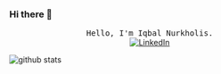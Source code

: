 ### Hi there 👋

<p align="center">
  <samp>
    Hello, I'm Iqbal Nurkholis. <br>
  </samp>
  <a href="https://www.linkedin.com/in/iqbalnurkholis/" target="_blank">
    <img src="https://img.shields.io/badge/LinkedIn-%230077B5.svg?&style=flat-square&logo=linkedin&logoColor=white" alt="LinkedIn">
  </a>
  <br>
  
  ![github stats](https://github-readme-stats.vercel.app/api?username=iqbl-nrkhls&show_icons=true)
</p>

<!--
**iqbl-nrkhls/iqbl-nrkhls** is a ✨ _special_ ✨ repository because its `README.md` (this file) appears on your GitHub profile.

Here are some ideas to get you started:

- 🔭 I’m currently working on ...
- 🌱 I’m currently learning ...
- 👯 I’m looking to collaborate on ...
- 🤔 I’m looking for help with ...
- 💬 Ask me about ...
- 📫 How to reach me: ...
- 😄 Pronouns: ...
- ⚡ Fun fact: ...
-->
